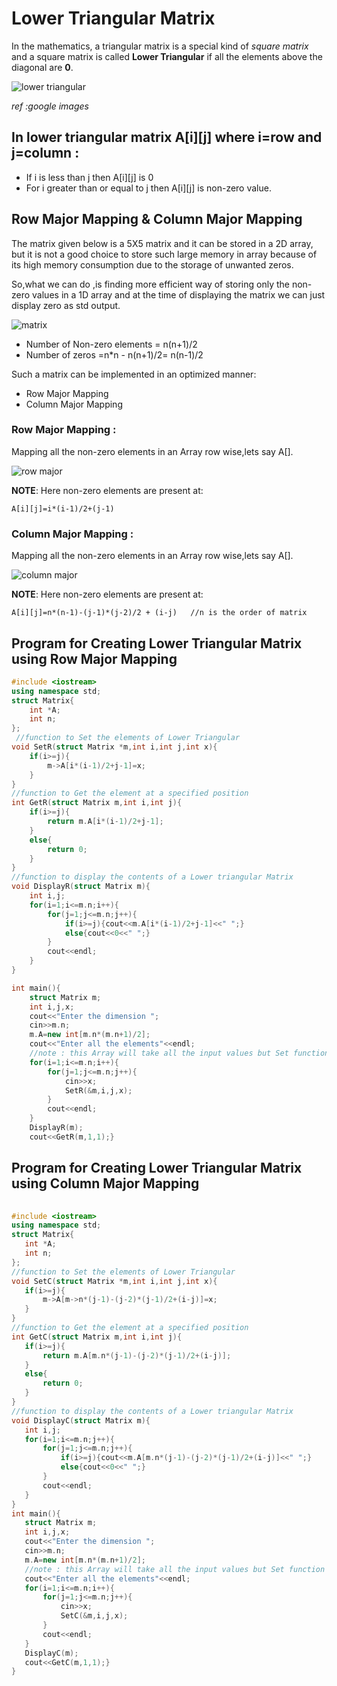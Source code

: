 # Lower Triangular Matrix

 In the mathematics, a triangular matrix is a special kind of *square matrix* and  a square matrix is called **Lower Triangular** if all the elements above the diagonal are **0**. 
 
 ![lower triangular](https://imgur.com/dNyIBpt.jpg)

 *ref :google images*

## In lower triangular matrix A[i][j] where i=row and j=column :
* If i is less than j then A[i][j] is 0
* For i greater than or equal to j then A[i][j] is non-zero value.

## Row Major Mapping & Column Major Mapping
  The matrix given below is a 5X5 matrix and it can be stored in a 2D array, but it is not a good choice to store such large memory in array because of its high memory consumption due to the storage of unwanted zeros. 

  So,what we can do ,is finding more efficient way of storing only the non-zero values in a 1D array and at the time of displaying the matrix we can just display zero as std output.
 
![matrix](https://imgur.com/3UXFTdg.jpg)

- Number of Non-zero elements = n(n+1)/2
- Number of zeros =n*n - n(n+1)/2= n(n-1)/2

 Such a matrix can be implemented in an optimized manner:
- Row Major Mapping
-  Column Major Mapping
### **Row Major Mapping** :
Mapping all the non-zero elements in an Array row wise,lets say A[].

![row major](https://imgur.com/tLFJySY.jpg)

**NOTE**: Here non-zero elements are present at:
```
A[i][j]=i*(i-1)/2+(j-1)
```

### **Column Major Mapping** :
Mapping all the non-zero elements in an Array row wise,lets say A[].

![column major](https://imgur.com/6mgaXmq.jpg)

**NOTE**: Here non-zero elements are present at:
```
A[i][j]=n*(n-1)-(j-1)*(j-2)/2 + (i-j)   //n is the order of matrix
```

## Program for Creating Lower Triangular Matrix using Row Major Mapping
```cpp
#include <iostream>
using namespace std;
struct Matrix{
    int *A;
    int n;
};
 //function to Set the elements of Lower Triangular 
void SetR(struct Matrix *m,int i,int j,int x){   
    if(i>=j){ 
        m->A[i*(i-1)/2+j-1]=x;
    }
}
//function to Get the element at a specified position
int GetR(struct Matrix m,int i,int j){       
    if(i>=j){
        return m.A[i*(i-1)/2+j-1];
    }
    else{
        return 0;
    }
}
//function to display the contents of a Lower triangular Matrix
void DisplayR(struct Matrix m){          
    int i,j;
    for(i=1;i<=m.n;i++){
        for(j=1;j<=m.n;j++){
            if(i>=j){cout<<m.A[i*(i-1)/2+j-1]<<" ";}
            else{cout<<0<<" ";}
        }
        cout<<endl;
    }
}

int main(){
    struct Matrix m;
    int i,j,x;
    cout<<"Enter the dimension ";
    cin>>m.n;
    m.A=new int[m.n*(m.n+1)/2];
    cout<<"Enter all the elements"<<endl;
    //note : this Array will take all the input values but Set function will set the values at required index to only at the lower part of the matrix and Display funciton will display the upper part values of matrix as 0.
    for(i=1;i<=m.n;i++){
        for(j=1;j<=m.n;j++){
            cin>>x;
            SetR(&m,i,j,x);
        }
        cout<<endl;
    }
    DisplayR(m);
    cout<<GetR(m,1,1);}

```   
## Program for Creating Lower Triangular Matrix using Column Major Mapping
 ```cpp    
    
#include <iostream>
using namespace std;
struct Matrix{
    int *A;
    int n;
};
 //function to Set the elements of Lower Triangular    
void SetC(struct Matrix *m,int i,int j,int x){  
    if(i>=j){
        m->A[m->n*(j-1)-(j-2)*(j-1)/2+(i-j)]=x;
    }
}
//function to Get the element at a specified position
int GetC(struct Matrix m,int i,int j){           
    if(i>=j){
        return m.A[m.n*(j-1)-(j-2)*(j-1)/2+(i-j)];
    }
    else{
        return 0;
    }
}
//function to display the contents of a Lower triangular Matrix
void DisplayC(struct Matrix m){           
    int i,j;
    for(i=1;i<=m.n;j++){
        for(j=1;j<=m.n;j++){
            if(i>=j){cout<<m.A[m.n*(j-1)-(j-2)*(j-1)/2+(i-j)]<<" ";}
            else{cout<<0<<" ";}
        }
        cout<<endl;
    }
}
int main(){
    struct Matrix m;
    int i,j,x;
    cout<<"Enter the dimension ";
    cin>>m.n;
    m.A=new int[m.n*(m.n+1)/2];
    //note : this Array will take all the input values but Set function will set the values at required index only at the upper part of the matrix and Display funciton will display the lower part values of matrix as 0.
    cout<<"Enter all the elements"<<endl;
    for(i=1;i<=m.n;i++){
        for(j=1;j<=m.n;j++){
            cin>>x;
            SetC(&m,i,j,x);
        }
        cout<<endl;
    }
    DisplayC(m);
    cout<<GetC(m,1,1);}
}
```


